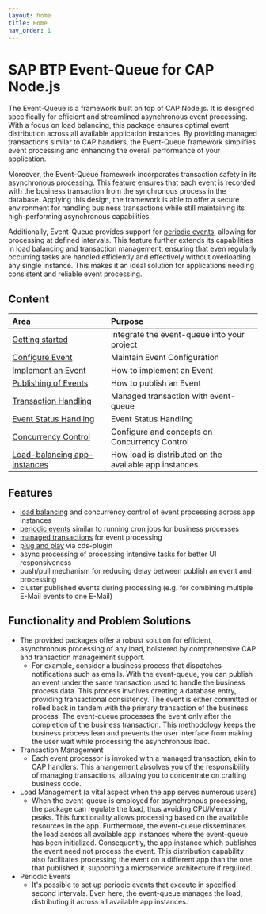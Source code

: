 ```yaml
---
layout: home
title: Home
nav_order: 1
---
```


# SAP BTP Event-Queue for CAP Node.js

The Event-Queue is a framework built on top of CAP Node.js. It is designed specifically for efficient and
streamlined asynchronous event processing. With a focus on load balancing, this package ensures optimal
event distribution across all available application instances. By providing managed transactions similar to CAP
handlers, the Event-Queue framework simplifies event processing and enhancing the overall performance of your application.

Moreover, the Event-Queue framework incorporates transaction safety in its asynchronous processing. This feature ensures
that each event is recorded with the business transaction from the synchronous process in the database. Applying this
design, the framework is able to offer a secure environment for handling business transactions while still maintaining
its high-performing asynchronous capabilities.

Additionally, Event-Queue provides support for [periodic events](/event-queue/configure-event/#periodic-events),
allowing for processing at defined intervals. This feature further extends its capabilities in load balancing and
transaction management, ensuring that even regularly occurring tasks are handled efficiently and effectively without
overloading any single instance. This makes it an ideal solution for applications needing consistent and reliable event
processing.

## Content

| Area                                         | Purpose                                                |
| :------------------------------------------- | :----------------------------------------------------- |
| [Getting started](setup)                     | Integrate the event-queue into your project            |
| [Configure Event](configure-event)           | Maintain Event Configuration                           |
| [Implement an Event](implement-event)        | How to implement an Event                              |
| [Publishing of Events](publish-event)        | How to publish an Event                                |
| [Transaction Handling](transaction-handling) | Managed transaction with event-queue                   |
| [Event Status Handling](status-handling)     | Event Status Handling                                  |
| [Concurrency Control](setup)                 | Configure and concepts on Concurrency Control          |
| [Load-balancing app-instances](setup)        | How load is distributed on the available app instances |

## Features

- [load balancing](/event-queue/load-balancing) and concurrency control of event processing across app instances
- [periodic events](/event-queue/configure-event/#periodic-events) similar to running cron jobs for business processes
- [managed transactions](/event-queue/transaction-handling) for event processing
- [plug and play](setup) via cds-plugin
- async processing of processing intensive tasks for better UI responsiveness
- push/pull mechanism for reducing delay between publish an event and processing
- cluster published events during processing (e.g. for combining multiple E-Mail events to one E-Mail)

## Functionality and Problem Solutions

- The provided packages offer a robust solution for efficient, asynchronous processing of any load, bolstered by
  comprehensive CAP and transaction management support.
  - For example, consider a business process that dispatches notifications such as emails. With the event-queue, you
    can publish an event under the same transaction used to handle the business process data. This process involves
    creating a database entry, providing transactional consistency. The event is either committed or rolled back in
    tandem with the primary transaction of the business process. The event-queue processes the event only after the
    completion of the business transaction. This methodology keeps the business process lean and prevents the user
    interface from making the user wait while processing the asynchronous load.
- Transaction Management
  - Each event processor is invoked with a managed transaction, akin to CAP handlers. This arrangement absolves you of
    the responsibility of managing transactions, allowing you to concentrate on crafting business code.
- Load Management (a vital aspect when the app serves numerous users)
  - When the event-queue is employed for asynchronous processing, the package can regulate the load, thus avoiding
    CPU/Memory peaks. This functionality allows processing based on the available resources in the app. Furthermore,
    the event-queue disseminates the load across all available app instances where the event-queue has been
    initialized. Consequently, the app instance which publishes the event need not process the event. This
    distribution capability also facilitates processing the event on a different app than the one that published it,
    supporting a microservice architecture if required.
- Periodic Events
  - It's possible to set up periodic events that execute in specified second intervals. Even here, the event-queue
    manages the load, distributing it across all available app instances.
